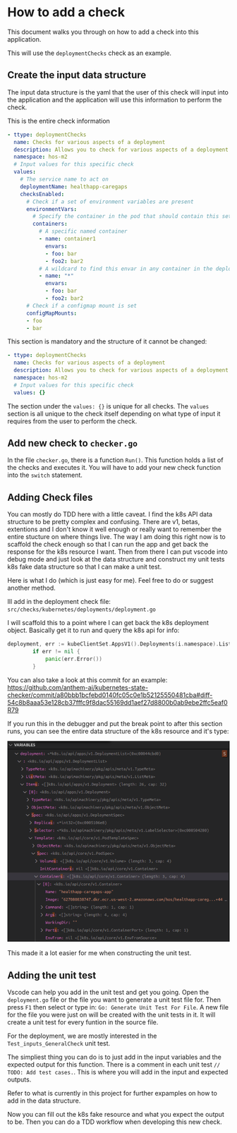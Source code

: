 How to add a check
===================
This document walks you through on how to add a check into this application.

This will use the `deploymentChecks` check as an example.

## Create the input data structure
The input data structure is the yaml that the user of this check will input into the application and the application will use this information to perform the check.

This is the entire check information


```yaml
- ttype: deploymentChecks
  name: Checks for various aspects of a deployment
  description: Allows you to check for various aspects of a deployment
  namespace: hos-m2
  # Input values for this specific check
  values:
    # The service name to act on
    deploymentName: healthapp-caregaps
    checksEnabled:
      # Check if a set of environment variables are present
      environmentVars:
        # Specify the container in the pod that should contain this set of envars
        containers:
          # A specific named container
          - name: container1
            envars:
            - foo: bar
            - foo2: bar2
          # A wildcard to find this envar in any container in the deployment
          - name: "*"
            envars:
            - foo: bar
            - foo2: bar2            
      # Check if a configmap mount is set
      configMapMounts:
      - foo
      - bar
```

This section is mandatory and the structure of it cannot be changed:
```yaml
- ttype: deploymentChecks
  name: Checks for various aspects of a deployment
  description: Allows you to check for various aspects of a deployment
  namespace: hos-m2
  # Input values for this specific check
  values: {}
```

The section under the `values: {}` is unique for all checks.  The `values` section is all unique to the check itself depending on what type of input it requires from the user to perform the check.

## Add new check to `checker.go`
In the file `checker.go`, there is a function `Run()`.  This function holds a list of the checks and executes it.  You will have to add your new check function into the `switch` statement.

## Adding Check files
You can mostly do TDD here with a little caveat.  I find the k8s API data structure to be pretty complex and confusing.  There are v1, betas, extentions and I don't know it well enough or really want to remember the entire stucture on where things live.  The way I am doing this right now is to scaffold the check enough so that I can run the app and get back the response for the k8s resource I want.  Then from there I can put vscode into debug mode and just look at the data structure and construct my unit tests k8s fake data structure so that I can make a unit test.

Here is what I do (which is just easy for me).  Feel free to do or suggest another method.

Ill add in the deployment check file: `src/checks/kubernetes/deployments/deployment.go`

I will scaffold this to a point where I can get back the k8s deployment object.  Basically get it to run and query the k8s api for info:

```go
deployment, err := kubeClientSet.AppsV1().Deployments(i.namespace).List(context.TODO(), metav1.ListOptions{})
		if err != nil {
			panic(err.Error())
		}
```
 
You can also take a look at this commit for an example: https://github.com/anthem-ai/kubernetes-state-checker/commit/a80bbb1bcfebd0140fc05c0e1b52125550481cba#diff-54c8b8aaa53e128cb37fffc9f8dac55169dd1aef27d8800b0ab9ebe2ffc5eaf0R79

If you run this in the debugger and put the break point to after this section runs, you can see the entire data structure of the k8s resource and it's type: 

![k8s api spec](./img/k8s-api-spec.png "k8s-api-spec")

This made it a lot easier for me when constructing the unit test.

## Adding the unit test
Vscode can help you add in the unit test and get you going.  Open the `deployment.go` file or the file you want to generate a unit test file for.  Then press `F1` then select or type in: `Go: Generate Unit Test For File`.  A new file for the file you were just on will be created with the unit tests in it.  It will create a unit test for every funtion in the source file.

For the deployment, we are mostly interested in the `Test_inputs_GeneralCheck` unit test.

The simpliest thing you can do is to just add in the input variables and the expected output for this function.  There is a comment in each unit test `// TODO: Add test cases.`.  This is where you will add in the input and expected outputs.

Refer to what is currently in this project for further expamples on how to add in the data structure.

Now you can fill out the k8s fake resource and what you expect the output to be.  Then you can do a TDD workflow when developing this new check.
